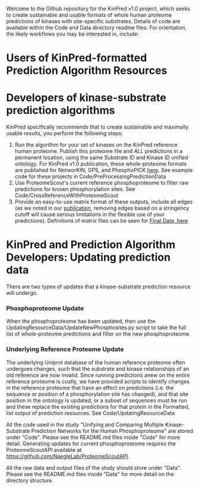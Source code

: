 Welcome to the Github repository for the KinPred v1.0 project, which seeks to create sustainable and usable formats of whole human proteome predictions of kinases with site-specific substrates. Details of code are available within the Code and Data directory readme files. For orientation, the likely workflows you may be interested in, include:

# Users of KinPred-formatted Prediction Algorithm Resources


# Developers of kinase-substrate prediction algorithms
KinPred specifically recommends that to create sustainable and maximally usable results, you perform the following steps:
1. Run the algorithm for your set of kinases on the KinPred reference human proteome. Publish this proteome file and *ALL* predictions in a permanent location, using the same Substrate ID and Kinase ID unified ontology. For KinPred v1.0 publication, these whole-proteome formats are published for NetworKIN, GPS, and PhosphoPICK [here](https://figshare.com/projects/KinPred_v1_0/86885 "FigShare KinPred"). See example code for these projects in Code/PreProcessingPredictionData
2. Use ProteomeScout's current reference phosphoproteome to filter raw predictions for known phosphorylation sites. See Code/CrossReferenceWithProteomeScout
3. Provide an easy-to-use matrix format of these outputs, include all edges (as we noted in our [publication](https://www.biorxiv.org/content/10.1101/2020.08.10.244426v1), removing edges based on a stringency cutoff will cause serious limitations in the flexible use of your predictions). Definitions of matrix files can be seen for [Final Data, here](https://figshare.com/projects/KinPred_v1_0/86885 "FigShare KinPred")

# KinPred and Prediction Algorithm Developers: Updating prediction data
There are two types of updates that a kinase-substrate prediction resource will undergo.
### Phosphoproteome Update
When the phosphoproteome has been updated, then use the UpdatingResourceData/UpdateNewPhosphosites.py script to take the full list of whole-proteome predictions and filter on the new phosphoproteome.
### Underlying Reference Proteome Update
The underlying Uniprot database of the human reference proteome often undergoes changes, such that the substrate and kinase relationships of an old reference are now invalid. Since running predictions anew on the entire reference proteome is costly, we have provided scripts to identify changes in the reference proteome that have an effect on predictions (i.e. the sequence or position of a phosphorylation site has changed), and that site position in the ontology is updated, or a subset of sequences must be run and these replace the existing predictions for that protein in the Formatted, list output of prediction resources. See Code/UpdatingResourceData

All the code used in the study "Unifying and Comparing Multiple Kinase-Substrate Prediction Networks for the Human Phosphoproteome" are stored under "Code".  Please see the README.md files inside "Code" for more detail. Generating updates for current phosphoproteome requires the ProteomeScoutAPI available at https://github.com/NaegleLab/ProteomeScoutAPI. 

All the raw data and output files of the study should store under "Data".  Please see the README.md files inside "Data" for more detail on the directory structure.
